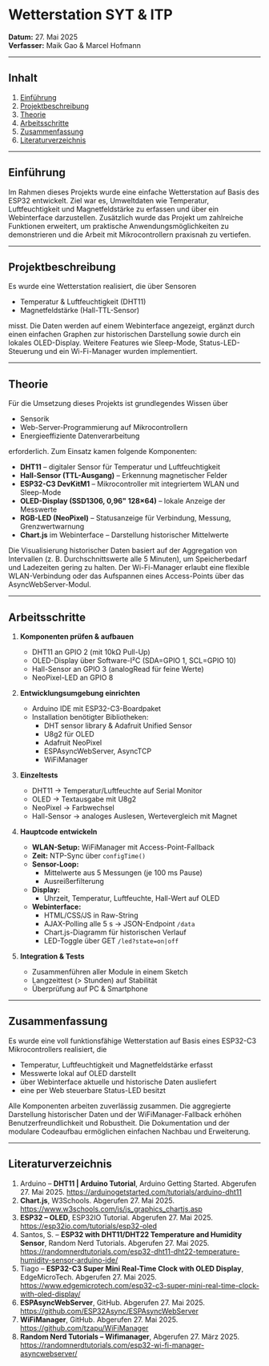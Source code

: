 # Wetterstation SYT & ITP

**Datum:** 27. Mai 2025  
**Verfasser:** Maik Gao & Marcel Hofmann  

---

## Inhalt

1. [Einführung](#einführung)  
2. [Projektbeschreibung](#projektbeschreibung)  
3. [Theorie](#theorie)  
4. [Arbeitsschritte](#arbeitsschritte)  
5. [Zusammenfassung](#zusammenfassung)  
6. [Literaturverzeichnis](#literaturverzeichnis)  

---

## Einführung

Im Rahmen dieses Projekts wurde eine einfache Wetterstation auf Basis des ESP32 entwickelt. Ziel war es, Umweltdaten wie Temperatur, Luftfeuchtigkeit und Magnetfeldstärke zu erfassen und über ein Webinterface darzustellen. Zusätzlich wurde das Projekt um zahlreiche Funktionen erweitert, um praktische Anwendungsmöglichkeiten zu demonstrieren und die Arbeit mit Mikrocontrollern praxisnah zu vertiefen.

---

## Projektbeschreibung

Es wurde eine Wetterstation realisiert, die über Sensoren

- Temperatur & Luftfeuchtigkeit (DHT11)  
- Magnetfeldstärke (Hall-TTL-Sensor)

misst. Die Daten werden auf einem Webinterface angezeigt, ergänzt durch einen einfachen Graphen zur historischen Darstellung sowie durch ein lokales OLED-Display. Weitere Features wie Sleep-Mode, Status-LED-Steuerung und ein Wi-Fi-Manager wurden implementiert.

---

## Theorie

Für die Umsetzung dieses Projekts ist grundlegendes Wissen über

- Sensorik  
- Web-Server-Programmierung auf Mikrocontrollern  
- Energieeffiziente Datenverarbeitung  

erforderlich. Zum Einsatz kamen folgende Komponenten:

- **DHT11** – digitaler Sensor für Temperatur und Luftfeuchtigkeit  
- **Hall-Sensor (TTL-Ausgang)** – Erkennung magnetischer Felder  
- **ESP32-C3 DevKitM1** – Mikrocontroller mit integriertem WLAN und Sleep-Mode  
- **OLED-Display (SSD1306, 0,96" 128×64)** – lokale Anzeige der Messwerte  
- **RGB-LED (NeoPixel)** – Statusanzeige für Verbindung, Messung, Grenzwertwarnung  
- **Chart.js** im Webinterface – Darstellung historischer Mittelwerte  

Die Visualisierung historischer Daten basiert auf der Aggregation von Intervallen (z. B. Durchschnittswerte alle 5 Minuten), um Speicherbedarf und Ladezeiten gering zu halten. Der Wi-Fi-Manager erlaubt eine flexible WLAN-Verbindung oder das Aufspannen eines Access-Points über das AsyncWebServer-Modul.

---

## Arbeitsschritte

1. **Komponenten prüfen & aufbauen**  
   - DHT11 an GPIO 2 (mit 10kΩ Pull-Up)  
   - OLED-Display über Software-I²C (SDA=GPIO 1, SCL=GPIO 10)  
   - Hall-Sensor an GPIO 3 (analogRead für feine Werte)  
   - NeoPixel-LED an GPIO 8  

2. **Entwicklungsumgebung einrichten**  
   - Arduino IDE mit ESP32-C3-Boardpaket  
   - Installation benötigter Bibliotheken:  
     - DHT sensor library & Adafruit Unified Sensor  
     - U8g2 für OLED  
     - Adafruit NeoPixel  
     - ESPAsyncWebServer, AsyncTCP  
     - WiFiManager  

3. **Einzeltests**  
   - DHT11 → Temperatur/Luftfeuchte auf Serial Monitor  
   - OLED → Textausgabe mit U8g2  
   - NeoPixel → Farbwechsel  
   - Hall-Sensor → analoges Auslesen, Wertevergleich mit Magnet  

4. **Hauptcode entwickeln**  
   - **WLAN-Setup:** WiFiManager mit Access-Point-Fallback  
   - **Zeit:** NTP-Sync über `configTime()`  
   - **Sensor-Loop:**  
     - Mittelwerte aus 5 Messungen (je 100 ms Pause)  
     - Ausreißer­filterung  
   - **Display:**  
     - Uhrzeit, Temperatur, Luftfeuchte, Hall-Wert auf OLED  
   - **Webinterface:**  
     - HTML/CSS/JS in Raw-String  
     - AJAX-Polling alle 5 s → JSON-Endpoint `/data`  
     - Chart.js-Diagramm für historischen Verlauf  
     - LED-Toggle über GET `/led?state=on|off`  

5. **Integration & Tests**  
   - Zusammenführen aller Module in einem Sketch  
   - Langzeittest (> Stunden) auf Stabilität  
   - Überprüfung auf PC & Smartphone  

---

## Zusammenfassung

Es wurde eine voll funktionsfähige Wetterstation auf Basis eines ESP32-C3 Mikrocontrollers realisiert, die

- Temperatur, Luftfeuchtigkeit und Magnetfeldstärke erfasst  
- Messwerte lokal auf OLED darstellt  
- über Webinterface aktuelle und historische Daten ausliefert  
- eine per Web steuerbare Status-LED besitzt  

Alle Komponenten arbeiten zuverlässig zusammen. Die aggregierte Darstellung historischer Daten und der WiFiManager-Fallback erhöhen Benutzerfreundlichkeit und Robustheit. Die Dokumentation und der modulare Code­aufbau ermöglichen einfachen Nachbau und Erweiterung.

---

## Literaturverzeichnis

1. Arduino – **DHT11 | Arduino Tutorial**, Arduino Getting Started. Abgerufen 27. Mai 2025. https://arduinogetstarted.com/tutorials/arduino-dht11  
2. **Chart.js**, W3Schools. Abgerufen 27. Mai 2025. https://www.w3schools.com/js/js_graphics_chartjs.asp  
3. **ESP32 – OLED**, ESP32IO Tutorial. Abgerufen 27. Mai 2025. https://esp32io.com/tutorials/esp32-oled  
4. Santos, S. – **ESP32 with DHT11/DHT22 Temperature and Humidity Sensor**, Random Nerd Tutorials. Abgerufen 27. Mai 2025. https://randomnerdtutorials.com/esp32-dht11-dht22-temperature-humidity-sensor-arduino-ide/  
5. Tiago – **ESP32-C3 Super Mini Real-Time Clock with OLED Display**, EdgeMicroTech. Abgerufen 27. Mai 2025. https://www.edgemicrotech.com/esp32-c3-super-mini-real-time-clock-with-oled-display/  
6. **ESPAsyncWebServer**, GitHub. Abgerufen 27. Mai 2025. https://github.com/ESP32Async/ESPAsyncWebServer  
7. **WiFiManager**, GitHub. Abgerufen 27. Mai 2025. https://github.com/tzapu/WiFiManager  
8. **Random Nerd Tutorials – Wifimanager**, Abgerufen 27. März 2025. https://randomnerdtutorials.com/esp32-wi-fi-manager-asyncwebserver/  
